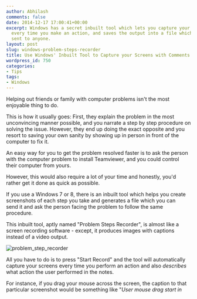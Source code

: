 ```yaml
---
author: Abhilash
comments: false
date: 2014-12-17 17:00:41+00:00
excerpt: Windows has a secret inbuilt tool which lets you capture your computer screen
  every time you make an action, and saves the output into a file which can be easily
  sent to anyone.
layout: post
slug: windows-problem-steps-recorder
title: Use Windows' Inbuilt Tool to Capture your Screens with Comments
wordpress_id: 750
categories:
- Tips
tags:
- Windows
---
```


Helping out friends or family with computer problems isn't the most enjoyable thing to do.

This is how it usually goes: First, they explain the problem in the most unconvincing manner possible, and you narrate a step by step procedure on solving the issue. However, they end up doing the exact opposite and you resort to saving your own sanity by showing up in person in front of the computer to fix it.

An easy way for you to get the problem resolved faster is to ask the person with the computer problem to install Teamviewer, and you could control their computer from yours.

However, this would also require a lot of your time and honestly, you'd rather get it done as quick as possible.

If you use a Windows 7 or 8, there is an inbuilt tool which helps you create screenshots of each step you take and generates a file which you can send it and ask the person facing the problem to follow the same procedure.

This inbuilt tool, aptly named "Problem Steps Recorder", is almost like a screen recording software - except, it produces images with captions instead of a video output.

![problem_step_recorder](https://techcovered.github.io/images/problem_step_recorder.png)

All you have to do is to press "Start Record" and the tool will automatically capture your screens every time you perform an action and also _describes_ what action the user performed in the notes.

For instance, if you drag your mouse across the screen, the caption to that particular screenshot would be something like "_User mouse drag start in <Title of your current window>_" and "_User mouse drag end in <Title of your current window>_" along with the relevant time and date.

![problem_steps_output](https://techcovered.github.io/images/problem_steps_output.png)

PSR doesn't record any of the keystrokes you make, but it does record any special function keys or shortcuts you make.

The output file is a zip,which contains a file with the extension .mht. You can send the zip file to your friend and all he has to do is to open the file with Internet Explorer. And this is where the limitations start.



## Limitations:



1) You cannot save these screenshots individually to another file or as a separate image file.

2) You cannot edit the mht file and make the necessary CSS/HTML code changes to change anything. You cannot even change the description of the file without breaking the whole file.

3) The mht file can only be opened in Internet Explorer. Not that I personally hate IE, but being able to choose isn't a bad thing.

4) As mentioned earlier, this works only with Windows 7 and 8.

Though this isn't exactly an all round replacement to trust VNC or Teamviewer, this does serve the purpose.
